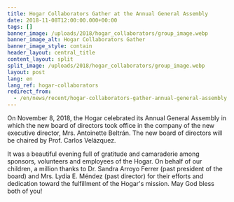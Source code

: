 ```yaml
---
title: Hogar Collaborators Gather at the Annual General Assembly
date: 2018-11-08T12:00:00.000+00:00
tags: []
banner_image: /uploads/2018/hogar_collaborators/group_image.webp
banner_image_alt: Hogar Collaborators Gather
banner_image_style: contain
header_layout: central_title
content_layout: split
split_image: /uploads/2018/hogar_collaborators/group_image.webp
layout: post
lang: en
lang_ref: hogar-collaborators
redirect_from:
  - /en/news/recent/hogar-collaborators-gather-annual-general-assembly
---
```

On November 8, 2018, the Hogar celebrated its Annual General Assembly in which the new board of directors took office in the company of the new executive director, Mrs. Antoinette Beltrán. The new board of directors will be chaired by Prof. Carlos Velázquez.

It was a beautiful evening full of gratitude and camaraderie among sponsors, volunteers and employees of the Hogar. On behalf of our children, a million thanks to Dr. Sandra Arroyo Ferrer (past president of the board) and Mrs. Lydia E. Méndez (past director) for their efforts and dedication toward the fulfillment of the Hogar's  mission. May God bless both of you!
